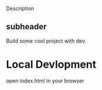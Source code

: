 Description

## subheader


Build some cool project with dev.

# Local Devlopment

open index.html in your browser